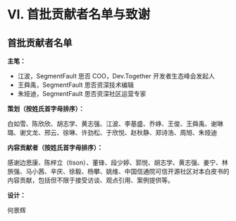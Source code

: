 # Ⅵ. 首批贡献者名单与致谢

## 首批贡献者名单

**主笔：**

- 江波，SegmentFault 思否 COO，Dev.Together 开发者生态峰会发起人
- 王舜禹，SegmentFault 思否资深技术编辑
- 朱娅迪，SegmentFault 思否资深社区运营专家

**策划（按姓氏首字母排序）：**

白如雪、陈欣欣、胡志学、黄志强、江波、李基盛、乔峥、王俊、王舜禹、谢琳璐、谢文龙、邢云、徐琳、许劲松、于欣悦、赵秋静、郑诗浩、周旭、朱娅迪

**内容贡献者（按姓氏首字母排序）：**

感谢边思康、陈梓立（tison）、董锋、段少婷、郭悦、胡志学、黄志强、姜宁、林旅强、马小茜、辛庆、徐毅、杨攀、姚维、中国信通院可信开源社区对本白皮书的内容贡献，包括但不限于接受访谈、观点引用、案例提供等。

**设计：**

何景辉
